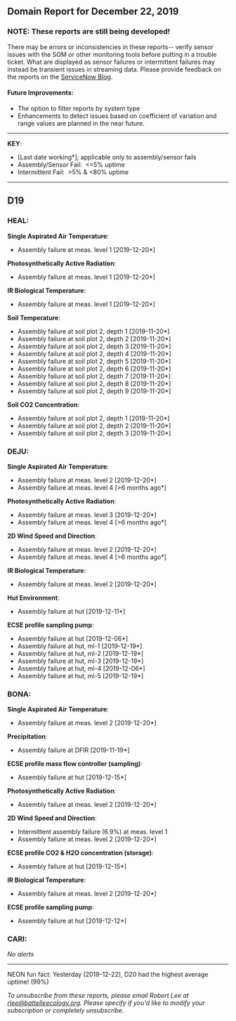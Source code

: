 ## Domain Report for December 22, 2019


### NOTE: These reports are still being developed!
There may be errors or inconsistencies in these reports-- verify sensor issues with the SOM or other monitoring tools before putting in a trouble ticket. What are displayed as sensor failures or intermittent failures may instead be transient issues in streaming data.
Please provide feedback on the reports on the [ServiceNow Blog](https://neon.service-now.com/community?id=community_blog&sys_id=9b4fbe8adbed734017ecf9041d9619be).

#### Future Improvements: 
 - The option to filter reports by system type 
 - Enhancements to detect issues based on coefficient of variation and range values are planned in the near future.

***

**KEY**:

 - [Last date working*]; applicable only to assembly/sensor fails
 - Assembly/Sensor Fail:&nbsp;&nbsp;<=5% uptime
 - Intermittent Fail:&nbsp;&nbsp;>5% & <80% uptime

***
## D19

### HEAL:

**Single Aspirated Air Temperature**:
 - Assembly failure at meas. level 1 [2019-12-20*]

**Photosynthetically Active Radiation**:
 - Assembly failure at meas. level 1 [2019-12-20*]

**IR Biological Temperature**:
 - Assembly failure at meas. level 1 [2019-12-20*]

**Soil Temperature**:
 - Assembly failure at soil plot 2, depth 1 [2019-11-20*]
 - Assembly failure at soil plot 2, depth 2 [2019-11-20*]
 - Assembly failure at soil plot 2, depth 3 [2019-11-20*]
 - Assembly failure at soil plot 2, depth 4 [2019-11-20*]
 - Assembly failure at soil plot 2, depth 5 [2019-11-20*]
 - Assembly failure at soil plot 2, depth 6 [2019-11-20*]
 - Assembly failure at soil plot 2, depth 7 [2019-11-20*]
 - Assembly failure at soil plot 2, depth 8 [2019-11-20*]
 - Assembly failure at soil plot 2, depth 9 [2019-11-20*]

**Soil CO2 Concentration**:
 - Assembly failure at soil plot 2, depth 1 [2019-11-20*]
 - Assembly failure at soil plot 2, depth 2 [2019-11-20*]
 - Assembly failure at soil plot 2, depth 3 [2019-11-20*]

### DEJU:

**Single Aspirated Air Temperature**:
 - Assembly failure at meas. level 2 [2019-12-20*]
 - Assembly failure at meas. level 4 [>6 months ago*]

**Photosynthetically Active Radiation**:
 - Assembly failure at meas. level 3 [2019-12-20*]
 - Assembly failure at meas. level 4 [>6 months ago*]

**2D Wind Speed and Direction**:
 - Assembly failure at meas. level 2 [2019-12-20*]
 - Assembly failure at meas. level 4 [>6 months ago*]

**IR Biological Temperature**:
 - Assembly failure at meas. level 2 [2019-12-20*]

**Hut Environment**:
 - Assembly failure at hut [2019-12-11*]

**ECSE profile sampling pump**:
 - Assembly failure at hut [2019-12-06*]
 - Assembly failure at hut, ml-1 [2019-12-19*]
 - Assembly failure at hut, ml-2 [2019-12-19*]
 - Assembly failure at hut, ml-3 [2019-12-19*]
 - Assembly failure at hut, ml-4 [2019-12-06*]
 - Assembly failure at hut, ml-5 [2019-12-19*]

### BONA:

**Single Aspirated Air Temperature**:
 - Assembly failure at meas. level 2 [2019-12-20*]

**Precipitation**:
 - Assembly failure at DFIR [2019-11-19*]

**ECSE profile mass flow controller (sampling)**:
 - Assembly failure at hut [2019-12-15*]

**Photosynthetically Active Radiation**:
 - Assembly failure at meas. level 2 [2019-12-20*]

**2D Wind Speed and Direction**:
 - Intermittent assembly failure (6.9%) at meas. level 1
 - Assembly failure at meas. level 2 [2019-12-20*]

**ECSE profile CO2 & H2O concentration (storage)**:
 - Assembly failure at hut [2019-12-15*]

**IR Biological Temperature**:
 - Assembly failure at meas. level 2 [2019-12-20*]

**ECSE profile sampling pump**:
 - Assembly failure at hut [2019-12-12*]

### CARI:

_No alerts_

***
NEON fun fact: Yesterday (2019-12-22), D20 had the highest average uptime! (99%)

_To unsubscribe from these reports, please email Robert Lee at rlee@battelleecology.org. Please specify if you'd like to modify your subscription or completely unsubscribe._
